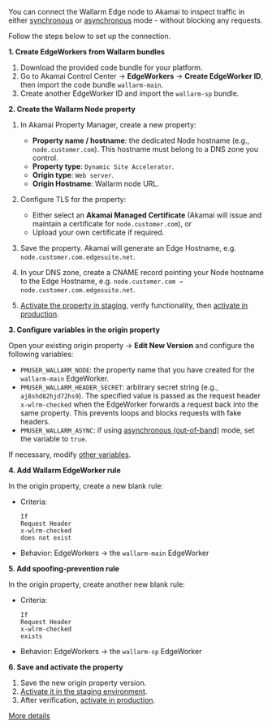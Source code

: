 # Akamai for wizard

You can connect the Wallarm Edge node to Akamai to inspect traffic in either [synchronous](../inline/overview.md) or [asynchronous](../oob/overview.md) mode - without blocking any requests.

Follow the steps below to set up the connection.

**1. Create EdgeWorkers from Wallarm bundles**

1. Download the provided code bundle for your platform.
1. Go to Akamai Control Center → **EdgeWorkers** → **Create EdgeWorker ID**, then import the code bundle `wallarm-main`.
1. Create another EdgeWorker ID and import the `wallarm-sp` bundle.

**2. Create the Wallarm Node property** 

1. In Akamai Property Manager, create a new property:

    * **Property name / hostname**: the dedicated Node hostname (e.g., `node.customer.com`). This hostname must belong to a DNS zone you control.
    * **Property type**: `Dynamic Site Accelerator`.
    * **Origin type**: `Web server`.
    * **Origin Hostname**: Wallarm node URL.
1. Configure TLS for the property:

    * Either select an **Akamai Managed Certificate** (Akamai will issue and maintain a certificate for `node.customer.com`), or
    * Upload your own certificate if required.
1. Save the property. Akamai will generate an Edge Hostname, e.g. `node.customer.com.edgesuite.net`.
1. In your DNS zone, create a CNAME record pointing your Node hostname to the Edge Hostname, e.g. `node.customer.com → node.customer.com.edgesuite.net`.
1. [Activate the property in staging](https://techdocs.akamai.com/property-mgr/docs/activate-stage), verify functionality, then [activate in production](https://techdocs.akamai.com/property-mgr/docs/activate-prod).

**3. Configure variables in the origin property**

Open your existing origin property → **Edit New Version** and configure the following variables:

* `PMUSER_WALLARM_NODE`: the property name that you have created for the `wallarm-main` EdgeWorker.
* `PMUSER_WALLARM_HEADER_SECRET`: arbitrary secret string (e.g., `aj8shd82hjd72hs9`). The specified value is passed as the request header `x-wlrm-checked` when the EdgeWorker forwards a request back into the same property. This prevents loops and blocks requests with fake headers.
* `PMUSER_WALLARM_ASYNC`: if using [asynchronous (out-of-band)](../oob/overview.md) mode, set the variable to `true`.

If necessary, modify [other variables](akamai-edgeworkers.md#4-configure-variables-in-the-origin-property).

**4. Add Wallarm EdgeWorker rule**

In the origin property, create a new blank rule:

* Criteria:

    ```
    If 
    Request Header 
    x-wlrm-checked
    does not exist
    ```
* Behavior: EdgeWorkers → the `wallarm-main` EdgeWorker

**5. Add spoofing-prevention rule**

In the origin property, create another new blank rule:

* Criteria:

    ```
    If 
    Request Header 
    x-wlrm-checked
    exists
    ```
* Behavior: EdgeWorkers → the `wallarm-sp` EdgeWorker

**6. Save and activate the property**

1. Save the new origin property version.
1. [Activate it in the staging environment](https://techdocs.akamai.com/property-mgr/docs/activate-stage).
1. After verification, [activate in production](https://techdocs.akamai.com/property-mgr/docs/activate-prod).

[More details](akamai-edgeworkers.md)

<style>
  h1#akamai-for-wizard {
    display: none;
  }

  .md-footer {
    display: none;
  }

  .md-header {
    display: none;
  }

  .md-content__button {
    display: none;
  }

  .md-main {
    background-color: unset;
  }

  .md-grid {
    margin: unset;
  }

  button.md-top.md-icon {
    display: none;
  }

  .md-consent {
    display: none;
  }
</style>